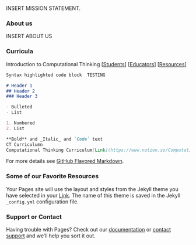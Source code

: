 #
INSERT MISSION STATEMENT.

### About us
INSERT ABOUT US

### Curricula
Introduction to Computational Thinking \[[Students](https://www.notion.so/Computational-Thinking-17917bdf44db4278a31acb3fd405fcdc)\] \[[Educators](https://www.notion.so/Teacher-s-Guide-to-Computational-Thinking-643888213b6b4358848c961ce593c56f)\] \[[Resources](https://www.notion.so/Resources-f75ce4bec6be4a598463c561df37d4db)\] 


```markdown
Syntax highlighted code block  TESTING

# Header 1
## Header 2
### Header 3

- Bulleted
- List

1. Numbered
2. List

**Bold** and _Italic_ and `Code` text
CT Curriculumn 
Computational Thinking Curriculum[Link](https://www.notion.so/Computational-Thinking-17917bdf44db4278a31acb3fd405fcdc)
```

For more details see [GitHub Flavored Markdown](https://guides.github.com/features/mastering-markdown/).

### Some of our Favorite Resources

Your Pages site will use the layout and styles from the Jekyll theme you have selected in your [Link](https://github.com/ADE-MN/TechSprouts/settings). The name of this theme is saved in the Jekyll `_config.yml` configuration file.

### Support or Contact

Having trouble with Pages? Check out our [documentation](https://help.github.com/categories/github-pages-basics/) or [contact support](https://github.com/contact) and we’ll help you sort it out.

